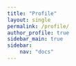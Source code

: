 ```yaml
---
title: "Profile"
layout: single
permalink: /profile/
author_profile: true
sidebar_main: true
sidebar:
    nav: "docs"
---
```



<img src="{{ site.url }}{{ site.baseurl }}/assets/images/changsoon_kim.jpg" alt="" class="full">
